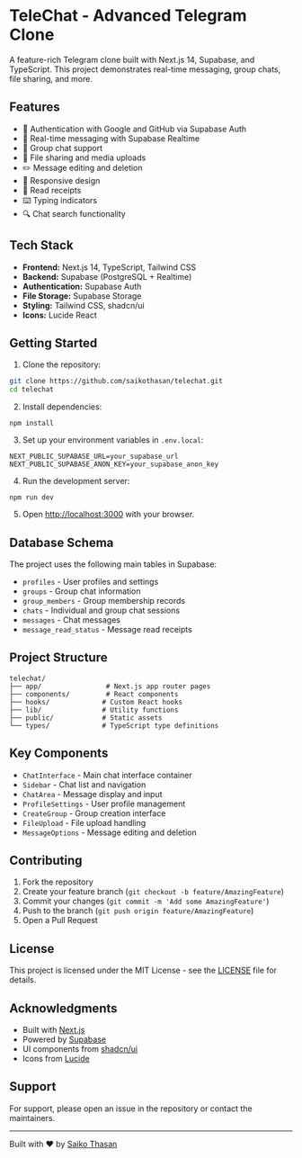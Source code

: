 # TeleChat - Advanced Telegram Clone

A feature-rich Telegram clone built with Next.js 14, Supabase, and TypeScript. This project demonstrates real-time messaging, group chats, file sharing, and more.

## Features

- 🔐 Authentication with Google and GitHub via Supabase Auth
- 💬 Real-time messaging with Supabase Realtime
- 👥 Group chat support
- 📎 File sharing and media uploads
- ✏️ Message editing and deletion
- 📱 Responsive design
- 👀 Read receipts
- ⌨️ Typing indicators
- 🔍 Chat search functionality

## Tech Stack

- **Frontend:** Next.js 14, TypeScript, Tailwind CSS
- **Backend:** Supabase (PostgreSQL + Realtime)
- **Authentication:** Supabase Auth
- **File Storage:** Supabase Storage
- **Styling:** Tailwind CSS, shadcn/ui
- **Icons:** Lucide React

## Getting Started

1. Clone the repository:
```bash
git clone https://github.com/saikothasan/telechat.git
cd telechat
```

2. Install dependencies:


```shellscript
npm install
```

3. Set up your environment variables in `.env.local`:


```plaintext
NEXT_PUBLIC_SUPABASE_URL=your_supabase_url
NEXT_PUBLIC_SUPABASE_ANON_KEY=your_supabase_anon_key
```

4. Run the development server:


```shellscript
npm run dev
```

5. Open [http://localhost:3000](http://localhost:3000) with your browser.


## Database Schema

The project uses the following main tables in Supabase:

- `profiles` - User profiles and settings
- `groups` - Group chat information
- `group_members` - Group membership records
- `chats` - Individual and group chat sessions
- `messages` - Chat messages
- `message_read_status` - Message read receipts


## Project Structure

```plaintext
telechat/
├── app/                # Next.js app router pages
├── components/         # React components
├── hooks/             # Custom React hooks
├── lib/               # Utility functions
├── public/            # Static assets
└── types/             # TypeScript type definitions
```

## Key Components

- `ChatInterface` - Main chat interface container
- `Sidebar` - Chat list and navigation
- `ChatArea` - Message display and input
- `ProfileSettings` - User profile management
- `CreateGroup` - Group creation interface
- `FileUpload` - File upload handling
- `MessageOptions` - Message editing and deletion


## Contributing

1. Fork the repository
2. Create your feature branch (`git checkout -b feature/AmazingFeature`)
3. Commit your changes (`git commit -m 'Add some AmazingFeature'`)
4. Push to the branch (`git push origin feature/AmazingFeature`)
5. Open a Pull Request


## License

This project is licensed under the MIT License - see the [LICENSE](LICENSE) file for details.

## Acknowledgments

- Built with [Next.js](https://nextjs.org/)
- Powered by [Supabase](https://supabase.com/)
- UI components from [shadcn/ui](https://ui.shadcn.com/)
- Icons from [Lucide](https://lucide.dev/)


## Support

For support, please open an issue in the repository or contact the maintainers.

---

Built with ❤️ by [Saiko Thasan](https://github.com/saikothasan)
